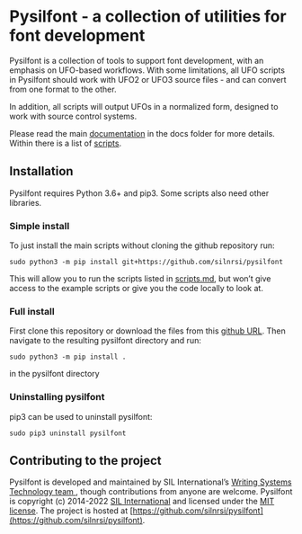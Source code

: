 # Pysilfont - a collection of utilities for font development

Pysilfont is a collection of tools to support font development, with an emphasis on UFO-based workflows. With some limitations, all UFO scripts in Pysilfont should work with UFO2 or UFO3 source files - and can convert from one format to the other.

In addition, all scripts will output UFOs in a normalized form, designed to work with source control systems.

Please read the main [documentation](docs/docs.md) in the docs folder for more details. Within there is a list of [scripts](docs/scripts.md).

## Installation

Pysilfont requires Python 3.6+ and pip3. Some scripts also need other libraries.

### Simple install
To just install the main scripts without cloning the github repository run:
```
sudo python3 -m pip install git+https://github.com/silnrsi/pysilfont
```

This will allow you to run the scripts listed in [scripts.md](docs/scripts.md), but won’t give access
to the example scripts or give you the code locally to look at.

### Full install

First clone this repository or download the files from this [github URL](https://github.com/silnrsi/pysilfont). 
Then navigate to the resulting pysilfont directory and run:
```
sudo python3 -m pip install .
```
in the pysilfont directory

### Uninstalling pysilfont

pip3 can be used to uninstall pysilfont:
```
sudo pip3 uninstall pysilfont
```

## Contributing to the project

Pysilfont is developed and maintained by SIL International’s [Writing Systems Technology team ](https://software.sil.org/wstech/), though contributions from anyone are welcome. Pysilfont is copyright (c) 2014-2022 [SIL International](http://www.sil.org) and licensed under the [MIT license](http://en.wikipedia.org/wiki/MIT_License). The project is hosted at [https://github.com/silnrsi/pysilfont](https://github.com/silnrsi/pysilfont).
